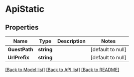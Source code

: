 # ApiStatic

## Properties
Name | Type | Description | Notes
------------ | ------------- | ------------- | -------------
**GuestPath** | **string** |  | [default to null]
**UrlPrefix** | **string** |  | [default to null]

[[Back to Model list]](../README.md#documentation-for-models) [[Back to API list]](../README.md#documentation-for-api-endpoints) [[Back to README]](../README.md)


